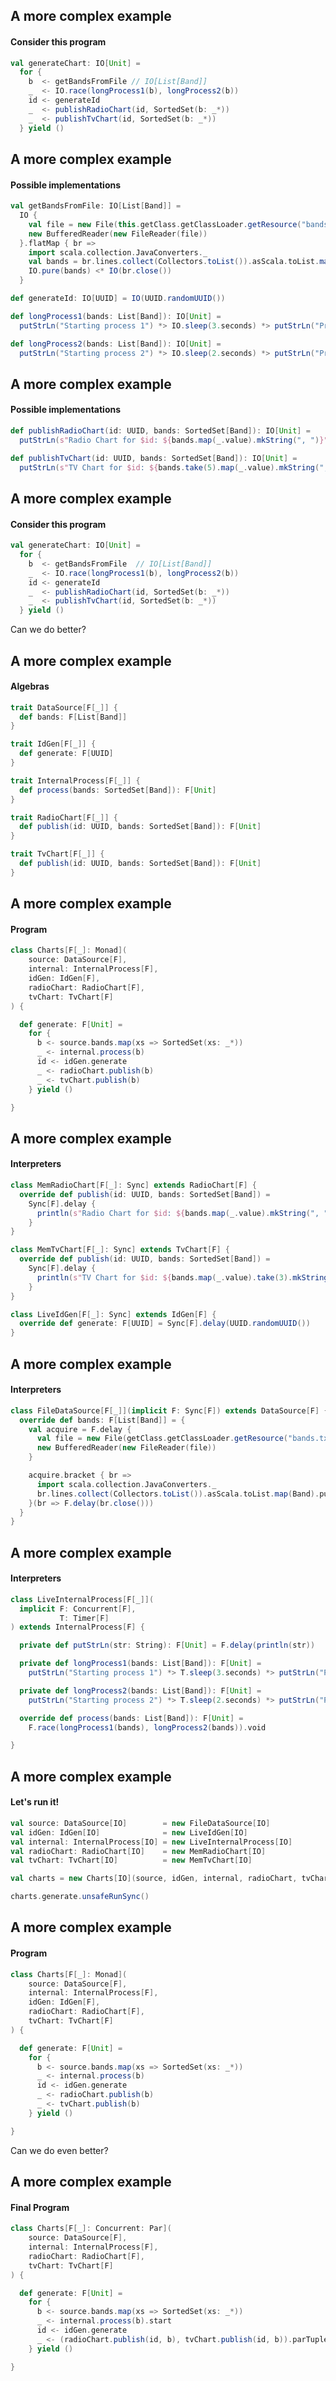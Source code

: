 ## A more complex example

#### Consider this program

```scala
val generateChart: IO[Unit] =
  for {
    b  <- getBandsFromFile // IO[List[Band]]
    _  <- IO.race(longProcess1(b), longProcess2(b))
    id <- generateId
    _  <- publishRadioChart(id, SortedSet(b: _*))
    _  <- publishTvChart(id, SortedSet(b: _*))
  } yield ()
```


## A more complex example

#### Possible implementations

```scala
val getBandsFromFile: IO[List[Band]] =
  IO {
    val file = new File(this.getClass.getClassLoader.getResource("bands.txt").getFile)
    new BufferedReader(new FileReader(file))
  }.flatMap { br =>
    import scala.collection.JavaConverters._
    val bands = br.lines.collect(Collectors.toList()).asScala.toList.map(Band)
    IO.pure(bands) <* IO(br.close())
  }
```

```scala
def generateId: IO[UUID] = IO(UUID.randomUUID())

def longProcess1(bands: List[Band]): IO[Unit] =
  putStrLn("Starting process 1") *> IO.sleep(3.seconds) *> putStrLn("Process 1 DONE")

def longProcess2(bands: List[Band]): IO[Unit] =
  putStrLn("Starting process 2") *> IO.sleep(2.seconds) *> putStrLn("Process 2 DONE")
```


## A more complex example

#### Possible implementations

```scala
def publishRadioChart(id: UUID, bands: SortedSet[Band]): IO[Unit] =
  putStrLn(s"Radio Chart for $id: ${bands.map(_.value).mkString(", ")}")

def publishTvChart(id: UUID, bands: SortedSet[Band]): IO[Unit] =
  putStrLn(s"TV Chart for $id: ${bands.take(5).map(_.value).mkString(", ")}")
```


## A more complex example

#### Consider this program

```scala
val generateChart: IO[Unit] =
  for {
    b  <- getBandsFromFile  // IO[List[Band]]
    _  <- IO.race(longProcess1(b), longProcess2(b))
    id <- generateId
    _  <- publishRadioChart(id, SortedSet(b: _*))
    _  <- publishTvChart(id, SortedSet(b: _*))
  } yield ()
```

<!-- .element: class="fragment" data-fragment-index="1" --> Can we do better?


## A more complex example

#### Algebras

```scala
trait DataSource[F[_]] {
  def bands: F[List[Band]]
}

trait IdGen[F[_]] {
  def generate: F[UUID]
}

trait InternalProcess[F[_]] {
  def process(bands: SortedSet[Band]): F[Unit]
}

trait RadioChart[F[_]] {
  def publish(id: UUID, bands: SortedSet[Band]): F[Unit]
}

trait TvChart[F[_]] {
  def publish(id: UUID, bands: SortedSet[Band]): F[Unit]
}
```


## A more complex example

#### Program

```scala
class Charts[F[_]: Monad](
    source: DataSource[F],
    internal: InternalProcess[F],
    idGen: IdGen[F],
    radioChart: RadioChart[F],
    tvChart: TvChart[F]
) {

  def generate: F[Unit] =
    for {
      b <- source.bands.map(xs => SortedSet(xs: _*))
      _ <- internal.process(b)
      id <- idGen.generate
      _ <- radioChart.publish(b)
      _ <- tvChart.publish(b)
    } yield ()

}
```


## A more complex example

#### Interpreters

```scala
class MemRadioChart[F[_]: Sync] extends RadioChart[F] {
  override def publish(id: UUID, bands: SortedSet[Band]) =
    Sync[F].delay {
      println(s"Radio Chart for $id: ${bands.map(_.value).mkString(", ")}")
    }
}
```

```scala
class MemTvChart[F[_]: Sync] extends TvChart[F] {
  override def publish(id: UUID, bands: SortedSet[Band]) =
    Sync[F].delay {
      println(s"TV Chart for $id: ${bands.map(_.value).take(3).mkString(", ")}")
    }
}
```

```scala
class LiveIdGen[F[_]: Sync] extends IdGen[F] {
  override def generate: F[UUID] = Sync[F].delay(UUID.randomUUID())
}
```


## A more complex example

#### Interpreters

```scala
class FileDataSource[F[_]](implicit F: Sync[F]) extends DataSource[F] {
  override def bands: F[List[Band]] = {
    val acquire = F.delay {
      val file = new File(getClass.getClassLoader.getResource("bands.txt").getFile)
      new BufferedReader(new FileReader(file))
    }

    acquire.bracket { br =>
      import scala.collection.JavaConverters._
      br.lines.collect(Collectors.toList()).asScala.toList.map(Band).pure[F]
    }(br => F.delay(br.close()))
  }
}
```


## A more complex example

#### Interpreters

```scala
class LiveInternalProcess[F[_]](
  implicit F: Concurrent[F],
           T: Timer[F]
) extends InternalProcess[F] {

  private def putStrLn(str: String): F[Unit] = F.delay(println(str))

  private def longProcess1(bands: List[Band]): F[Unit] =
    putStrLn("Starting process 1") *> T.sleep(3.seconds) *> putStrLn("Process 1 DONE")

  private def longProcess2(bands: List[Band]): F[Unit] =
    putStrLn("Starting process 2") *> T.sleep(2.seconds) *> putStrLn("Process 2 DONE")

  override def process(bands: List[Band]): F[Unit] =
    F.race(longProcess1(bands), longProcess2(bands)).void

}
```


## A more complex example

#### Let's run it!

```scala
val source: DataSource[IO]        = new FileDataSource[IO]
val idGen: IdGen[IO]              = new LiveIdGen[IO]
val internal: InternalProcess[IO] = new LiveInternalProcess[IO]
val radioChart: RadioChart[IO]    = new MemRadioChart[IO]
val tvChart: TvChart[IO]          = new MemTvChart[IO]

val charts = new Charts[IO](source, idGen, internal, radioChart, tvChart)

charts.generate.unsafeRunSync()
```


## A more complex example

#### Program

```scala
class Charts[F[_]: Monad](
    source: DataSource[F],
    internal: InternalProcess[F],
    idGen: IdGen[F],
    radioChart: RadioChart[F],
    tvChart: TvChart[F]
) {

  def generate: F[Unit] =
    for {
      b <- source.bands.map(xs => SortedSet(xs: _*))
      _ <- internal.process(b)
      id <- idGen.generate
      _ <- radioChart.publish(b)
      _ <- tvChart.publish(b)
    } yield ()

}
```

<!-- .element: class="fragment" data-fragment-index="1" --> Can we do even better?


## A more complex example

#### Final Program

```scala
class Charts[F[_]: Concurrent: Par](
    source: DataSource[F],
    internal: InternalProcess[F],
    radioChart: RadioChart[F],
    tvChart: TvChart[F]
) {

  def generate: F[Unit] =
    for {
      b <- source.bands.map(xs => SortedSet(xs: _*))
      _ <- internal.process(b).start
      id <- idGen.generate
      _ <- (radioChart.publish(id, b), tvChart.publish(id, b)).parTupled.void
    } yield ()

}
```

